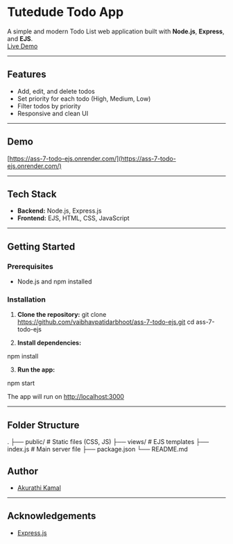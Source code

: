 # Tutedude Todo App

A simple and modern Todo List web application built with **Node.js**, **Express**, and **EJS**.  
[Live Demo](https://ass-7-todo-ejs.onrender.com/)

---

## Features

- Add, edit, and delete todos
- Set priority for each todo (High, Medium, Low)
- Filter todos by priority
- Responsive and clean UI

---

## Demo

[https://ass-7-todo-ejs.onrender.com/](https://ass-7-todo-ejs.onrender.com/)

---

## Tech Stack

- **Backend:** Node.js, Express.js
- **Frontend:** EJS, HTML, CSS, JavaScript

---

## Getting Started

### Prerequisites

- Node.js and npm installed

### Installation

1. **Clone the repository:**
git clone https://github.com/vaibhavpatidarbhoot/ass-7-todo-ejs.git
cd ass-7-todo-ejs

2. **Install dependencies:**

npm install


3. **Run the app:**

npm start

The app will run on [http://localhost:3000](http://localhost:3000)

---

## Folder Structure
. ├── public/ # Static files (CSS, JS) ├── views/ # EJS templates ├── index.js # Main server file ├── package.json └── README.md


## Author

- [Akurathi Kamal](https://github.com/vaibhavpatidarbhoot)

---

## Acknowledgements

- [Express.js](https://expressjs.com/)
